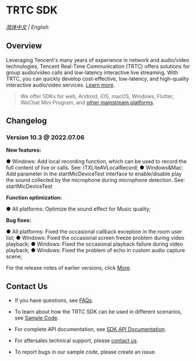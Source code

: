 # TRTC SDK

_[简体中文](README-zh_CN.md) | English_
## Overview

Leveraging Tencent's many years of experience in network and audio/video technologies, Tencent Real-Time Communication (TRTC) offers solutions for group audio/video calls and low-latency interactive live streaming. With TRTC, you can quickly develop cost-effective, low-latency, and high-quality interactive audio/video services. [Learn more](https://cloud.tencent.com/document/product/647/16788).

> We offer SDKs for web, Android, iOS, macOS, Windows, Flutter, WeChat Mini Program, and [other mainstream platforms](https://github.com/LiteAVSDK?q=TRTC_&type=all&sort=).



## Changelog
### Version 10.3 @ 2022.07.06

**New features:**

● Windows: Add local recording function, which can be used to record the full content of live or calls. See: ITXLiteAVLocalRecord;
● Windows&Mac: Add parameter in the startMicDeviceTest interface to enable/disable play the sound collected by the microphone during microphone detection. See: startMicDeviceTest

**Function optimization:**

● All platforms: Optimize the sound effect for Music quality;

**Bug fixes:**

● All platforms: Fixed the occasional callback exception in the room user list;
● Windows: Fixed the occasional screen freeze problem during video playback;
● Windows: Fixed the occasional playback failure during video playback;
● Windows: Fixed the problem of echo in custom audio capture scene;

For the release notes of earlier versions, click [More](https://cloud.tencent.com/document/product/647/46907).


## Contact Us
- If you have questions, see [FAQs](https://cloud.tencent.com/document/product/647/43018).

- To learn about how the TRTC SDK can be used in different scenarios, see [Sample Code](https://intl.cloud.tencent.com/document/product/647/42963).

- For complete API documentation, see [SDK API Documentation](http://doc.qcloudtrtc.com/md_introduction_trtc_Android_%E6%A6%82%E8%A7%88.html).
- For aftersales technical support, please [contact us](https://intl.cloud.tencent.com/contact-us).
- To report bugs in our sample code, please create an issue.
